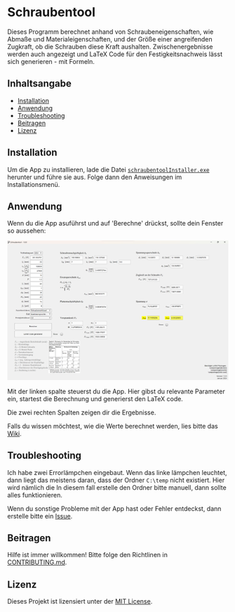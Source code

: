 # Schraubentool

Dieses Programm berechnet anhand von Schraubeneigenschaften, wie Abmaße und Materialeigenschaften, und der Größe einer angreifenden Zugkraft, ob die Schrauben diese Kraft aushalten. Zwischenergebnisse werden auch angezeigt und LaTeX Code für den Festigkeitsnachweis lässt sich generieren - mit Formeln.

## Inhaltsangabe

- [Installation](#installation)
- [Anwendung](#anwendung)
- [Troubleshooting](#troubleshooting)
- [Beitragen](#beitragen)
- [Lizenz](#lizenz)

## Installation

Um die App zu installieren, lade die Datei [`schraubentoolInstaller.exe`](schraubentoolInstaller.exe) herunter und führe sie aus. Folge dann den Anweisungen im Installationsmenü.

## Anwendung

Wenn du die App asuführst und auf 'Berechne' drückst, sollte dein Fenster so aussehen:

![Bild zeigt die Hauptanzeige der App.](assets/readme/app.png)

Mit der linken spalte steuerst du die App. Hier gibst du relevante Parameter ein, startest die Berechnung und generierst den LaTeX code.

Die zwei rechten Spalten zeigen dir die Ergebnisse.

Falls du wissen möchtest, wie die Werte berechnet werden, lies bitte das [Wiki](https://github.com/muederotter/schraubentool/wiki).

## Troubleshooting

Ich habe zwei Errorlämpchen eingebaut. Wenn das linke lämpchen leuchtet, dann liegt das meistens daran, dass der Ordner `C:\temp` nicht existiert. Hier wird nämlich die  In diesem fall erstelle den Ordner bitte manuell, dann sollte alles funktionieren.

Wenn du sonstige Probleme mit der App hast oder Fehler entdeckst, dann erstelle bitte ein [Issue](https://github.com/muederotter/schraubentool/issues).

## Beitragen

Hilfe ist immer willkommen! Bitte folge den Richtlinen in [CONTRIBUTING.md](CONTRIBUTING.md).

## Lizenz

Dieses Projekt ist lizensiert unter der [MIT License](LICENSE).
